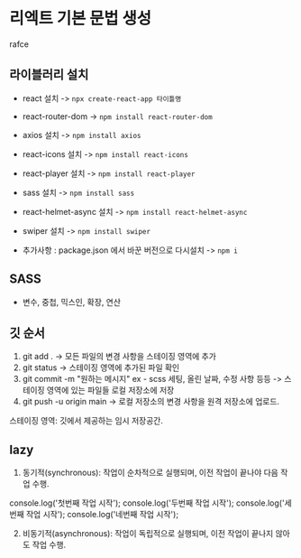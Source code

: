  # 리엑트 기본 문법 생성

rafce 

## 라이블러리 설치

- react 설치 -> ` npx create-react-app 타이틀명 `
- react-router-dom -> ` npm install react-router-dom `
- axios 설치 -> ` npm install axios `
- react-icons 설치 -> ` npm install react-icons `
- react-player 설치 -> ` npm install react-player `
- sass 설치 -> ` npm install sass `
- react-helmet-async 설치 -> ` npm install react-helmet-async `
- swiper 설치 -> ` npm install swiper ` 

- 추가사항 : package.json 에서 바꾼 버전으로 다시설치 -> `npm i`

## SASS

- 변수, 중첩, 믹스인, 확장, 연산

## 깃 순서

1. git add . -> 모든 파일의 변경 사항을 스테이징 영역에 추가
2. git status -> 스테이징 영역에 추가된 파일 확인
3. git commit -m "원하는 메시지" ex - scss 세팅, 올린 날짜, 수정 사항 등등 -> 스테이징 영역에 있는 파일들 로컬 저장소에 저장
4. git push -u origin main -> 로컬 저장소의 변경 사항을 원격 저장소에 업로드.

스테이징 영역: 깃에서 제공하는 임시 저장공간.


## lazy

1. 동기적(synchronous): 작업이 순차적으로 실행되며, 이전 작업이 끝나야 다음 작업 수행.

console.log('첫번째 작업 시작');
console.log('두번째 작업 시작');
console.log('세번째 작업 시작');
console.log('네번째 작업 시작');



2. 비동기적(asynchronous): 작업이 독립적으로 실행되며, 이전 작업이 끝나지 않아도 작업 수행.